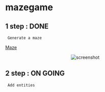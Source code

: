 # mazegame


## 1 step : DONE
     Generate a maze 
     
[Maze](https://i.imgur.com/usx9UG0.png)
<p align="center">
    <img src="https://i.imgur.com/usx9UG0.png" alt="screenshot">
</p>

## 2 step : ON GOING
     Add entities 
     
